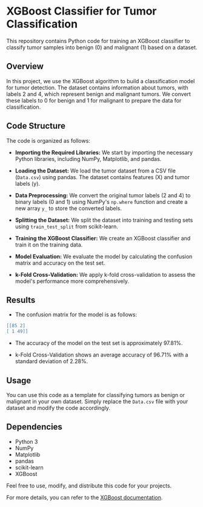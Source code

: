 # XGBoost Classifier for Tumor Classification

This repository contains Python code for training an XGBoost classifier to classify tumor samples into benign (0) and malignant (1) based on a dataset.

## Overview

In this project, we use the XGBoost algorithm to build a classification model for tumor detection. The dataset contains information about tumors, with labels 2 and 4, which represent benign and malignant tumors. We convert these labels to 0 for benign and 1 for malignant to prepare the data for classification.

## Code Structure

The code is organized as follows:

- **Importing the Required Libraries:** We start by importing the necessary Python libraries, including NumPy, Matplotlib, and pandas.

- **Loading the Dataset:** We load the tumor dataset from a CSV file (`Data.csv`) using pandas. The dataset contains features (X) and tumor labels (y).

- **Data Preprocessing:** We convert the original tumor labels (2 and 4) to binary labels (0 and 1) using NumPy's `np.where` function and create a new array `y_` to store the converted labels.

- **Splitting the Dataset:** We split the dataset into training and testing sets using `train_test_split` from scikit-learn.

- **Training the XGBoost Classifier:** We create an XGBoost classifier and train it on the training data.

- **Model Evaluation:** We evaluate the model by calculating the confusion matrix and accuracy on the test set.

- **k-Fold Cross-Validation:** We apply k-fold cross-validation to assess the model's performance more comprehensively.

## Results

- The confusion matrix for the model is as follows:

```lua
[[85 2]
[ 1 49]]
```


- The accuracy of the model on the test set is approximately 97.81%.

- k-Fold Cross-Validation shows an average accuracy of 96.71% with a standard deviation of 2.28%.

## Usage

You can use this code as a template for classifying tumors as benign or malignant in your own dataset. Simply replace the `Data.csv` file with your dataset and modify the code accordingly.

## Dependencies

- Python 3
- NumPy
- Matplotlib
- pandas
- scikit-learn
- XGBoost

Feel free to use, modify, and distribute this code for your projects.

For more details, you can refer to the [XGBoost documentation](https://xgboost.readthedocs.io/).
